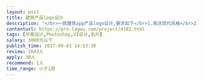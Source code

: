 ```yaml
---                
layout: post       
title: 建筑产品logo设计           
description: '</br>一款建筑app产品logo设计,要求如下</br>1.简洁现代风格</br>2.体现公司名字</br>3.1周完成任务</br>4.色彩要求绿色和白色搭配</br>'     
contenturl: https://pro.lagou.com/project/4182.html      
tags: [平面设计,Photoshop,VI设计,名片]            
salary: 3000元以下          
publish_time: 2017-09-01 14:53:30         
review: 1643人                   
apply: 38人                   
recommend: 1人                   
time_range: 小于1周              
---                 
```

